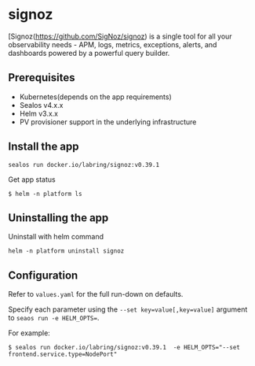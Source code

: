 # signoz

[Signoz(https://github.com/SigNoz/signoz)  is a single tool for all your observability needs - APM, logs, metrics, exceptions, alerts, and dashboards powered by a powerful query builder.

## Prerequisites

- Kubernetes(depends on the app requirements)
- Sealos v4.x.x
- Helm v3.x.x
- PV provisioner support in the underlying infrastructure

## Install the app

```shell
sealos run docker.io/labring/signoz:v0.39.1
```

Get app status

```shell
$ helm -n platform ls
```

## Uninstalling the app

Uninstall with helm command

```shell
helm -n platform uninstall signoz
```

## Configuration

Refer to `values.yaml` for the full run-down on defaults.

Specify each parameter using the `--set key=value[,key=value]` argument to `seaos run -e HELM_OPTS=`. 

For example:

```shell
$ sealos run docker.io/labring/signoz:v0.39.1  -e HELM_OPTS="--set frontend.service.type=NodePort"
```
